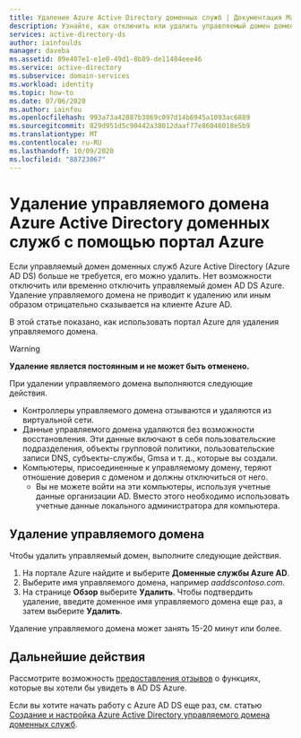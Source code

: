 ```yaml
---
title: Удаление Azure Active Directory доменных служб | Документация Майкрософт
description: Узнайте, как отключить или удалить управляемый домен доменных служб Azure Active Directory с помощью портал Azure
services: active-directory-ds
author: iainfoulds
manager: daveba
ms.assetid: 89e407e1-e1e0-49d1-8b89-de11484eee46
ms.service: active-directory
ms.subservice: domain-services
ms.workload: identity
ms.topic: how-to
ms.date: 07/06/2020
ms.author: iainfou
ms.openlocfilehash: 993a73a42887b3869c097d14b6945a1093ac6889
ms.sourcegitcommit: 829d951d5c90442a38012daaf77e86046018e5b9
ms.translationtype: MT
ms.contentlocale: ru-RU
ms.lasthandoff: 10/09/2020
ms.locfileid: "88723067"
---
```

# <a name="delete-an-azure-active-directory-domain-services-managed-domain-using-the-azure-portal"></a>Удаление управляемого домена Azure Active Directory доменных служб с помощью портал Azure

Если управляемый домен доменных служб Azure Active Directory (Azure AD DS) больше не требуется, его можно удалить. Нет возможности отключить или временно отключить управляемый домен AD DS Azure. Удаление управляемого домена не приводит к удалению или иным образом отрицательно сказывается на клиенте Azure AD.

В этой статье показано, как использовать портал Azure для удаления управляемого домена.

> [!WARNING]
> **Удаление является постоянным и не может быть отменено.**
> 
> При удалении управляемого домена выполняются следующие действия.
>   * Контроллеры управляемого домена отзываются и удаляются из виртуальной сети.
>   * Данные управляемого домена удаляются без возможности восстановления. Эти данные включают в себя пользовательские подразделения, объекты групповой политики, пользовательские записи DNS, субъекты-службы, Gmsa и т. д., которые вы создали.
>   * Компьютеры, присоединенные к управляемому домену, теряют отношение доверия с доменом и должны отключиться от него.
>       * Вы не можете войти на эти компьютеры, используя учетные данные организации AD. Вместо этого необходимо использовать учетные данные локального администратора для компьютера.

## <a name="delete-the-managed-domain"></a>Удаление управляемого домена

Чтобы удалить управляемый домен, выполните следующие действия.

1. На портале Azure найдите и выберите **Доменные службы Azure AD**.
1. Выберите имя управляемого домена, например *aaddscontoso.com*.
1. На странице **Обзор** выберите **Удалить**. Чтобы подтвердить удаление, введите доменное имя управляемого домена еще раз, а затем выберите **Удалить**.

Удаление управляемого домена может занять 15-20 минут или более.

## <a name="next-steps"></a>Дальнейшие действия

Рассмотрите возможность [предоставления отзывов][feedback] о функциях, которые вы хотели бы увидеть в AD DS Azure.

Если вы хотите начать работу с Azure AD DS еще раз, см. статью [Создание и настройка Azure Active Directory управляемого домена доменных служб][create-instance].

<!-- INTERNAL LINKS -->
[feedback]: https://feedback.azure.com/forums/169401-azure-active-directory?category_id=160593%3fcategory_id%3d160593
[create-instance]: tutorial-create-instance.md